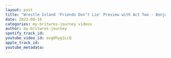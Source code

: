 ```yaml
---
layout: post
title: "Wrestle Island 'Friends Don’t Lie' Preview with Act Two - Benjamin Harland and Jack Knudson"
date: 2022-08-16
categories: my-britwres-journey videos
author: my-britwres-journey
spotify_track_id: 
youtube_video_id: ovgOhyg1LcQ
apple_track_id: 
youtube_metadata: 
---
```

